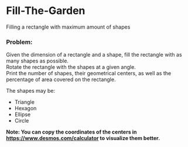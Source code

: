 # Fill-The-Garden
Filling a rectangle with maximum amount of shapes

### **Problem:** 
Given the dimension of a rectangle and a shape, fill the rectangle with as many shapes as possible.  
Rotate the rectangle with the shapes at a given angle.  
Print the number of shapes, their geometrical centers, as well as the percentage of area covered on the rectangle.  

The shapes may be:  
* Triangle  
* Hexagon  
* Ellipse
* Circle

**Note: You can copy the coordinates of the centers in https://www.desmos.com/calculator to visualize them better.**
